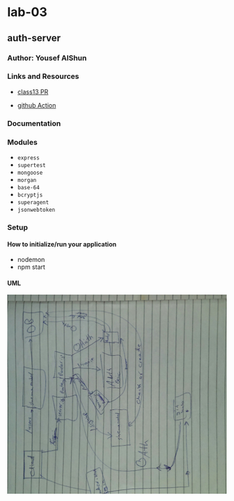 # lab-03

## auth-server

### Author: Yousef AlShun

### Links and Resources


- [class13 PR](https://github.com/yousef-401-advanced-javascript/auth-server/pull/3)
<!-- - [swaggerHub URL](https://app.swaggerhub.com/apis/yousef-97/AOS2-allmethods/0.1)
- [Heroku Deployment](https://api-serverapp.herokuapp.com/api/v1/products) -->
- [github Action](https://github.com/yousef-401-advanced-javascript/auth-server/actions)

### Documentation
<!-- [jsdoc](https://api-serverapp.herokuapp.com/docs) -->

### Modules
- `express`
- `supertest`
- `mongoose`
- `morgan`
- `base-64`
- `bcryptjs`
- `superagent`
- `jsonwebtoken`







<!-- ##### EXported Values and Methods -->

<!-- ##### `classes`
- input return objects 
- notes return the note value -->


### Setup

#### How to initialize/run your application
- nodemon 
- npm start

<!-- json-server --watch ./data/db.json -->




#### UML

![second patch](./assests/auth-uml.jpg)



